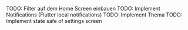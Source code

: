 TODO: Filter auf dem Home Screen einbauen
TODO: Implement Notifications (Flutter local notifications)
TODO: Implement Thema
TODO: Implement state safe of settings screen
